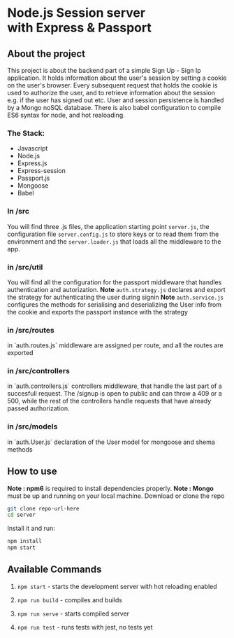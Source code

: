 <MainGrid>

<HeaderTitle>
  
# Node.js Session server <br/> with Express & Passport
<TitleAction href="https://github.com/stefanosAgelastos/localSessionAuthwithJest/tree/master/server" label="Go to github repo" />
  
<TitleAction href="" disabled label="See the demo" />
</HeaderTitle>

<InfoGrid>

<InfoPaper>

## About the project
This project is about the backend part of a simple Sign Up - Sign Ip application. It holds information about the user's session by setting a cookie on the user's browser.
Every subsequent request that holds the cookie is used to authorize the user, and to retrieve information about the session e.g. if the user has signed out etc.
User and session persistence is handled by a Mongo noSQL database.
There is also babel configuration to compile ES6 syntax for node, and hot realoading.

</InfoPaper>

<InfoPaper>
<MyChip label="Javascript"/>
<MyChip label="Node.js"/>
<MyChip label="Express.js"/>
<MyChip label="Express-session"/>
<MyChip label="Passport.js"/>
<MyChip label="Mongoose"/>
<MyChip label="Babel"/>
<MyChip label="bcrypt"/>
<MyChip label="jest"/>

</InfoPaper>

</InfoGrid>

<PanelGrid>
<Panel id="1" heading="What?" secondaryHeading="About the technologies I used" >

### The Stack:
- Javascript
- Node.js
- Express.js
- Express-session
- Passport.js
- Mongoose
- Babel
</Panel>

<Panel id="2" heading="For Devs" secondaryHeading="About the project structure" >

### In /src

You will find three .js files, the application starting point `server.js`, the configuration file `server.config.js` to store keys or to read them from the environment and the `server.loader.js` that loads all the middleware to the app.

### in /src/util

You will find all the configuration for the passport middleware that handles authentication and autorization.
**Note** `auth.strategy.js` declares and export the strategy for authenticating the user during signin
**Note** `auth.service.js` configures the methods for serialising and deserializing the User info from the cookie and exports the passport instance with the strategy

### in /src/routes

in ´auth.routes.js´ middleware are assigned per route, and all the routes are exported

### in /src/controllers

in ´auth.controllers.js´ controllers middleware, that handle the last part of a succesfull request. The /signup is open to public and can throw a 409 or a 500, while the rest of the controllers handle requests that have already passed authorization.

### in /src/models

in ´auth.User.js´ declaration of the User model for mongoose and shema methods

</Panel>

<Panel id="3" heading="For Devs" secondaryHeading="Clone and install" >

## How to use

**Note : npm6** is required to install dependencies properly.
**Note : Mongo** must be up and running on your local machine.
Download or clone the repo

```sh
git clone repo-url-here
cd server
```

Install it and run:

```sh
npm install
npm start
```  

</Panel>

<Panel id="4" heading="For Devs" secondaryHeading="NPM scripts" >

## Available Commands

1. `npm start` - starts the development server with hot reloading enabled

2. `npm run build` - compiles and builds

3. `npm run serve` - starts compiled server

4. `npm run test` - runs tests with jest, no tests yet

</Panel>

</PanelGrid>


</MainGrid>